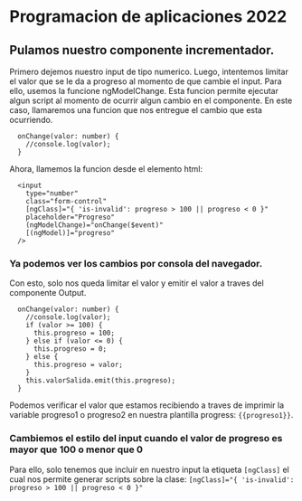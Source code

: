 # Programacion de aplicaciones 2022

## Pulamos nuestro componente incrementador.

Primero dejemos nuestro input de tipo numerico.
Luego, intentemos limitar el valor que se le da a progreso al momento de que cambie el input. Para ello, usemos la funcione ngModelChange. Esta funcion permite ejecutar algun script al momento de ocurrir algun cambio en el componente. En este caso, llamaremos una funcion que nos entregue el cambio que esta ocurriendo.

```
  onChange(valor: number) {
    //console.log(valor);
  }
```

Ahora, llamemos la funcion desde el elemento html:

```
  <input
    type="number"
    class="form-control"
    [ngClass]="{ 'is-invalid': progreso > 100 || progreso < 0 }"
    placeholder="Progreso"
    (ngModelChange)="onChange($event)"
    [(ngModel)]="progreso"
  />
```

### Ya podemos ver los cambios por consola del navegador.

Con esto, solo nos queda limitar el valor y emitir el valor a traves del componente Output.

```
  onChange(valor: number) {
    //console.log(valor);
    if (valor >= 100) {
      this.progreso = 100;
    } else if (valor <= 0) {
      this.progreso = 0;
    } else {
      this.progreso = valor;
    }
    this.valorSalida.emit(this.progreso);
  }
```

Podemos verificar el valor que estamos recibiendo a traves de imprimir la variable progreso1 o progreso2 en nuestra plantilla progress: `{{progreso1}}`.

### Cambiemos el estilo del input cuando el valor de progreso es mayor que 100 o menor que 0

Para ello, solo tenemos que incluir en nuestro input la etiqueta `[ngClass]` el cual nos permite generar scripts sobre la clase: `[ngClass]="{ 'is-invalid': progreso > 100 || progreso < 0 }"`
